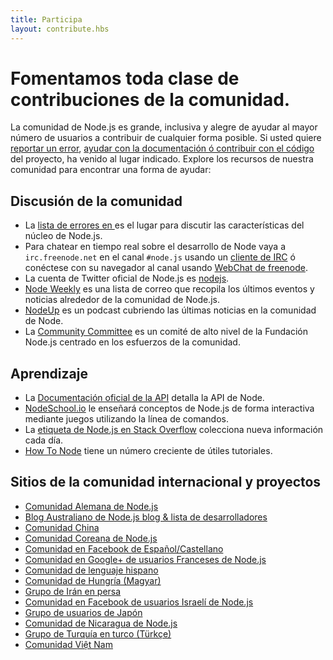 ```yaml
---
title: Participa
layout: contribute.hbs
---
```


# Fomentamos toda clase de contribuciones de la comunidad.

La comunidad de Node.js es grande, inclusiva y alegre de ayudar al mayor número de usuarios
a contribuir de cualquier forma posible. Si usted quiere [reportar un error](https://github.com/nodejs/node/issues),
[ayudar con la documentación ó contribuir con el código](/en/get-involved/contribute/) del proyecto, ha venido al lugar indicado. Explore los recursos de nuestra comunidad para encontrar una forma de ayudar:


## Discusión de la comunidad

- La [lista de errores en ](https://github.com/nodejs/node/issues) es el lugar para discutir las características del núcleo de Node.js.
- Para chatear en tiempo real sobre el desarrollo de Node vaya a `irc.freenode.net` en el canal `#node.js` usando un [cliente de IRC](http://es.wikipedia.org/wiki/Anexo:Clientes_IRC) ó conéctese con su navegador al canal usando [WebChat de freenode](http://webchat.freenode.net/?channels=node.js).
- La cuenta de Twitter oficial de Node.js es [nodejs](https://twitter.com/nodejs).
- [Node Weekly](http://nodeweekly.com) es una lista de correo que recopila los últimos eventos y noticias alrededor de la comunidad de Node.js.
- [NodeUp](http://nodeup.com) es un podcast cubriendo las últimas noticias en la comunidad de Node.
- La [Community Committee](https://github.com/nodejs/community-committee) es un comité de alto nivel de la Fundación Node.js centrado en los esfuerzos de la comunidad.


## Aprendizaje

- La [Documentación oficial de la API](/api) detalla la API de Node.
- [NodeSchool.io](http://nodeschool.io) le enseñará conceptos de Node.js de forma interactiva mediante juegos utilizando la línea de comandos.
- La [etiqueta de Node.js en Stack Overflow](http://stackoverflow.com/questions/tagged/node.js) colecciona nueva información cada día.
- [How To Node](http://howtonode.org/) tiene un número creciente de útiles tutoriales.


## Sitios de la comunidad internacional y proyectos

- [Comunidad Alemana de Node.js](http://nodecode.de)
- [Blog Australiano de Node.js blog &amp; lista de desarrolladores](http://nodejs.org.au/)
- [Comunidad China](http://cnodejs.org)
- [Comunidad Coreana de Node.js](http://nodejs.github.io/nodejs-ko/)
- [Comunidad en Facebook de Español/Castellano](https://www.facebook.com/groups/node.es/)
- [Comunidad en Google+ de usuarios Franceses de Node.js](https://plus.google.com/communities/113346206415381691435)
- [Comunidad de lenguaje hispano](http://nodehispano.com)
- [Comunidad de Hungría (Magyar)](http://nodehun.blogspot.com/)
- [Grupo de Irán en persa](http://nodejs.ir)
- [Comunidad en Facebook de usuarios Israelí de Node.js](https://www.facebook.com/groups/node.il/)
- [Grupo de usuarios de Japón](http://nodejs.jp/)
- [Comunidad de Nicaragua de Node.js](http://nodenica.com/)
- [Grupo de Turquía en turco (Türkçe)](http://node.ist/)
- [Comunidad Việt Nam](http://nodejs.vn)
